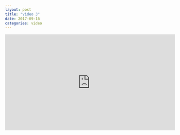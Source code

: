 ```yaml
---
layout: post
title: "video 3"
date: 2017-09-16
categories: video
---
```

<link href="/css/posts.css" type="text/css" rel="stylesheet">
<div class="media">
    <div class="videoWrapper">
        <iframe width="560" height="315" src="https://www.youtube.com/embed/onM_uqNsoT8" frameborder="0" allowfullscreen></iframe>
    </div>
</div>
